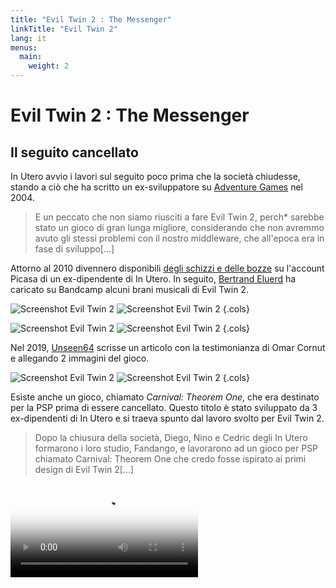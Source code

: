 ```yaml
---
title: "Evil Twin 2 : The Messenger"
linkTitle: "Evil Twin 2"
lang: it
menus:
  main:
    weight: 2
---
```


# Evil Twin 2 : The Messenger 

## Il seguito cancellato

In Utero avvio i lavori sul seguito poco prima che la società chiudesse, stando a ciò che ha scritto un ex-sviluppatore su [Adventure Games](https://adventuregamers.com/archive/forums/general/5399-evil-twin.html#post_message_89327) nel 2004.

> E un peccato che non siamo riusciti a fare Evil Twin 2, perch* sarebbe stato un gioco di gran lunga migliore, considerando che non avremmo avuto gli stessi problemi con il nostro middleware, che all'epoca era in fase di sviluppo[...]

Attorno al 2010 divennero disponibili [degli schizzi e delle bozze](https://eviltwin.vibvib.fr/evil_twin_2_messenger/) su l'account Picasa di un ex-dipendente di In Utero. In seguito, [Bertrand Eluerd](https://bertrandeluerd.bandcamp.com/album/evil-twin-cypriens-chronicles-vol-i) ha caricato su Bandcamp alcuni brani musicali di Evil Twin 2.

![Screenshot Evil Twin 2](/images/eviltwin2/subway01.jpg)
![Screenshot Evil Twin 2](/images/eviltwin2/spirit01.jpg)
{.cols}

![Screenshot Evil Twin 2](/images/eviltwin2/spiderdome.jpg)
![Screenshot Evil Twin 2](/images/eviltwin2/jump.jpg)
{.cols}

Nel 2019, [Unseen64](https://www.unseen64.net/2019/07/05/evil-twin-2-messenger-cancelled/) scrisse un articolo con la testimonianza di Omar Cornut e allegando 2 immagini del gioco.

![Screenshot Evil Twin 2](/images/eviltwin2/evil-twin-2-messenger-cancelled-01.jpg)
![Screenshot Evil Twin 2](/images/eviltwin2/evil-twin-2-messenger-cancelled-02.jpg)
{.cols}

Esiste anche un gioco, chiamato *Carnival: Theorem One*, che era destinato per la PSP prima di essere cancellato. Questo titolo è stato sviluppato da 3 ex-dipendenti di In Utero e si traeva spunto dal lavoro svolto per Evil Twin 2.

> Dopo la chiusura della società, Diego, Nino e Cedric degli In Utero formarono i loro studio, Fandango, e lavorarono ad un gioco per PSP chiamato Carnival: Theorem One che credo fosse ispirato ai primi design di Evil Twin 2[...]


<video src="/medias/videos/carnival-psp-trailer.mp4" controls="" poster="/medias/videos/carnival-psp-trailer.jpg" class="bigspace mini_video"></video>